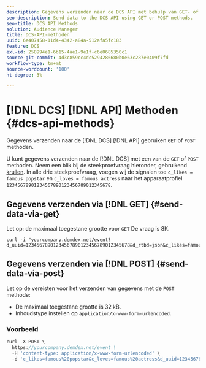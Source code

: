 ```yaml
---
description: Gegevens verzenden naar de DCS API met behulp van GET- of POST-methoden.
seo-description: Send data to the DCS API using GET or POST methods.
seo-title: DCS API Methods
solution: Audience Manager
title: DCS-API-methoden
uuid: 6e407458-11d4-4342-a84a-512afa5fc183
feature: DCS
exl-id: 258994e1-6b15-4ae1-9e1f-c6e0685350c1
source-git-commit: 4d3c859cc4dc5294286680b0e63c287e0409f7fd
workflow-type: tm+mt
source-wordcount: '100'
ht-degree: 3%

---
```


# [!DNL DCS] [!DNL API] Methoden {#dcs-api-methods}

Gegevens verzenden naar de [!DNL DCS] [!DNL API] gebruiken `GET` of `POST` methoden.

U kunt gegevens verzenden naar de [!DNL DCS] met een van de `GET` of `POST` methoden. Neem een blik bij de steekproefvraag hieronder, gebruikend [krullen](https://curl.haxx.se/). In alle drie steekproefvraag, voegen wij de signalen toe `c_likes = famous popstar` en `c_loves = famous actress` naar het apparaatprofiel `12345678901234567890123456789012345678`.

## Gegevens verzenden via [!DNL GET] {#send-data-via-get}

Let op: de maximaal toegestane grootte voor `GET` De vraag is 8K.

```
curl -i "yourcompany.demdex.net/event?d_uuid=12345678901234567890123456789012345678&d_rtbd=json&c_likes=famous%20popstar&c_loves=famous%20actress"
```

## Gegevens verzenden via [!DNL POST] {#send-data-via-post}

Let op de vereisten voor het verzenden van gegevens met de `POST` methode:

* De maximaal toegestane grootte is 32 kB.
* Inhoudstype instellen op `application/x-www-form-urlencoded`.

### Voorbeeld

```js
curl -X POST \
  https://yourcompany.demdex.net/event \
  -H 'content-type: application/x-www-form-urlencoded' \
  -d 'c_likes=famous%20popstar&c_loves=famous%20actress&d_uuid=12345678901234567890123456789012345678'
```
